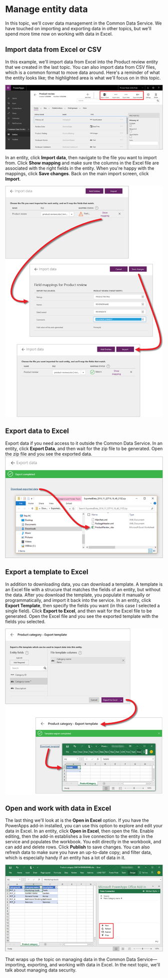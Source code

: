 <properties
   pageTitle="Manage entity data | Microsoft PowerApps"
   description="Work with data in the service and Excel"
   services=""
   suite="powerapps"
   documentationCenter="na"
   authors="mgblythe"
   manager="anneta"
   editor=""
   tags=""
   featuredVideoId=""
   courseDuration="5m"/>

<tags
   ms.service="powerapps"
   ms.devlang="na"
   ms.topic="get-started-article"
   ms.tgt_pltfrm="na"
   ms.workload="na"
   ms.date="12/09/2016"
   ms.author="mblythe"/>

# Manage entity data
In this topic, we'll cover data management in the Common Data Service. We have touched on importing and exporting data in other topics, but we'll spend more time now on working with data in Excel.


## Import data from Excel or CSV
In this example, we'll import data from Excel into the Product review entity that we created in the last topic. You can also import data from CSV files, which is a common format to move data around. Here's a reminder of what the entity looks like; the highlighted area is what we'll focus on in this topic.

![Product review entity](./media/learning-common-data-service-manage/product-review-entity.png)

In an entity, click **Import data**, then navigate to the file you want to import from. Click **Show mapping** and make sure the columns in the Excel file are associated with the right fields in the entity. When you're happy with the mappings, click **Save changes**. Back on the main import screen, click **Import**.

![Import data from Excel](./media/learning-common-data-service-manage/import-data.png)


## Export data to Excel
Export data if you need access to it outside the Common Data Service. In an entity, click **Export Data**, and then wait for the zip file to be generated. Open the zip file and you see the exported data. 
![Export data to Excel](./media/learning-common-data-service-manage/export-data.png)


## Export a template to Excel
In addition to downloading data, you can download a template. A template is an Excel file with a strucure that matches the fields of an entity, but without the data. After you download the template, you populate it manually or programmatically, and import it back into the service. In an entity, click **Export Template**, then specify the fields you want (in this case I selected a single field). Click **Export to Excel**, and then wait for the Excel file to be generated. Open the Excel file and you see the exported template with the fields you selected.

![Export a template to Excel](./media/learning-common-data-service-manage/export-template.png)


## Open and work with data in Excel
The last thing we'll look at is the **Open in Excel** option. If you have the PowerApps add-in installed, you can use this option to explore and edit your data in Excel. In an entity, click **Open in Excel**, then open the file. Enable editing, then the add-in establishes a live connection to the entity in the service and populates the workbook. You edit directly in the workbook, and can add and delete rows. Click **Publish** to save changes. You can also refresh data to make sure you have an up-to-date copy; and filter data, which is especially handy if an entity has a lot of data in it.

![Open in Excel](./media/learning-common-data-service-manage/open-excel.png)

That wraps up the topic on managing data in the Common Data Service—importing, exporting, and working with data in Excel. In the next topic, we'll talk about managing data security.
